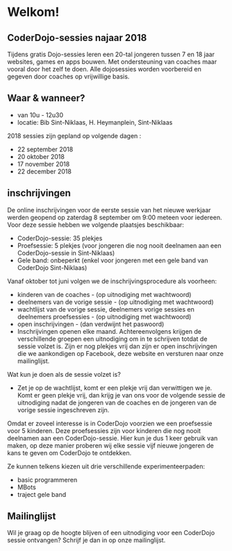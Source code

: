 ﻿# Welkom! 
## CoderDojo-sessies najaar 2018

Tijdens gratis Dojo-sessies leren een 20-tal jongeren tussen 7 en 18 jaar websites, games en apps bouwen. Met ondersteuning van coaches maar vooral door het zelf te doen. Alle dojosessies worden voorbereid en gegeven door coaches op vrijwillige basis.

## Waar & wanneer? 

* van 10u - 12u30
* locatie: Bib Sint-Niklaas, H. Heymanplein, Sint-Niklaas

2018 sessies zijn gepland op volgende dagen : 
* 22 september 2018
* 20 oktober 2018
* 17 november 2018
* 22 december 2018

## inschrijvingen 
De online inschrijvingen voor de eerste sessie van het nieuwe werkjaar werden geopend op zaterdag 8 september om 9:00 meteen voor iedereen.  
Voor deze sessie hebben we volgende plaatsjes beschikbaar:
* CoderDojo-sessie: 35 plekjes
* Proefsessie: 5 plekjes (voor jongeren die nog nooit deelnamen aan een CoderDojo-sessie in Sint-Niklaas)
* Gele band: onbeperkt (enkel voor jongeren met een gele band van CoderDojo Sint-Niklaas)

Vanaf oktober tot juni volgen we de inschrijvingsprocedure als voorheen:
* kinderen van de coaches - (op uitnodiging met wachtwoord)
* deelnemers van de vorige sessie - (op uitnodiging met wachtwoord)
* wachtlijst van de vorige sessie, deelnemers vorige sessies en deelnemers proefsessies -  (op uitnodiging met wachtwoord)
* open inschrijvingen -  (dan verdwijnt het paswoord)
* Inschrijvingen openen elke maand. Achtereenvolgens krijgen de verschillende groepen een uitnodiging om in te schrijven totdat de sessie volzet is. Zijn er nog plekjes vrij dan zijn er open inschrijvingen die we aankondigen op Facebook, deze website en versturen naar onze mailinglijst.

Wat kun je doen als de sessie volzet is?
* Zet je op de wachtlijst, komt er een plekje vrij dan verwittigen we je. Komt er geen plekje vrij, dan krijg je van ons voor de volgende sessie de uitnodiging nadat de jongeren van de coaches en de jongeren van de vorige sessie ingeschreven zijn.

Omdat er zoveel interesse is in CoderDojo voorzien we een proefsessie voor 5 kinderen. Deze proefsessies zijn voor kinderen die nog nooit deelnamen aan een CoderDojo-sessie. Hier kun je dus 1 keer gebruik van maken, op deze manier proberen wij elke sessie vijf nieuwe jongeren de kans te geven om CoderDojo te ontdekken.

Ze kunnen telkens kiezen uit drie verschillende experimenteerpaden:
* basic programmeren
* MBots
* traject gele band

## Mailinglijst
Wil je graag op de hoogte blijven of een uitnodiging voor een CoderDojo sessie  ontvangen? Schrijf je dan in op onze mailinglijst. 
